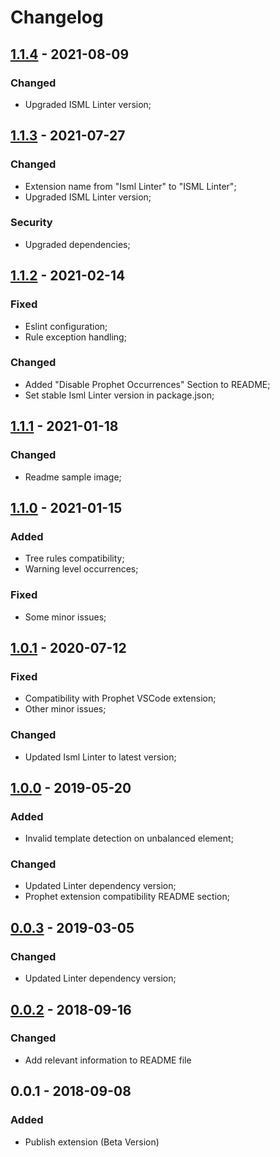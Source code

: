 # Changelog

## [1.1.4] - 2021-08-09

### Changed
 - Upgraded ISML Linter version;
 
## [1.1.3] - 2021-07-27

### Changed
 - Extension name from "Isml Linter" to "ISML Linter";
 - Upgraded ISML Linter version;

### Security
 - Upgraded dependencies;

## [1.1.2] - 2021-02-14

### Fixed
 - Eslint configuration;
 - Rule exception handling;

### Changed
 - Added "Disable Prophet Occurrences" Section to README;
 - Set stable Isml Linter version in package.json;

## [1.1.1] - 2021-01-18

### Changed
 - Readme sample image;

## [1.1.0] - 2021-01-15

### Added
 - Tree rules compatibility;
 - Warning level occurrences;

### Fixed
 - Some minor issues;
 
## [1.0.1] - 2020-07-12

### Fixed
 - Compatibility with Prophet VSCode extension;
 - Other minor issues;

### Changed
 - Updated Isml Linter to latest version;

## [1.0.0] - 2019-05-20

### Added
 - Invalid template detection on unbalanced element;

### Changed
 - Updated Linter dependency version;
 - Prophet extension compatibility README section;

## [0.0.3] - 2019-03-05

### Changed
 - Updated Linter dependency version;

## [0.0.2] - 2018-09-16

### Changed
- Add relevant information to README file

## 0.0.1 - 2018-09-08

### Added
- Publish extension (Beta Version)

[1.1.4]: https://github.com/FabiowQuixada/vscode-isml-linter/compare/v1.1.3...v1.1.4
[1.1.3]: https://github.com/FabiowQuixada/vscode-isml-linter/compare/v1.1.2...v1.1.3
[1.1.2]: https://github.com/FabiowQuixada/vscode-isml-linter/compare/v1.1.1...v1.1.2
[1.1.1]: https://github.com/FabiowQuixada/vscode-isml-linter/compare/v1.1.0...v1.1.1
[1.1.0]: https://github.com/FabiowQuixada/vscode-isml-linter/compare/v1.0.1...v1.1.0
[1.0.1]: https://github.com/FabiowQuixada/vscode-isml-linter/compare/v1.0.0...v1.0.1
[1.0.0]: https://github.com/FabiowQuixada/vscode-isml-linter/compare/v0.0.3...v1.0.0
[0.0.3]: https://github.com/FabiowQuixada/vscode-isml-linter/compare/0.0.2...v0.0.3
[0.0.2]: https://github.com/FabiowQuixada/vscode-isml-linter/compare/0.0.1...0.0.2
